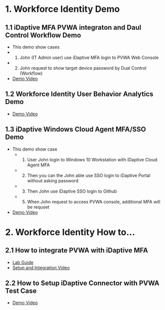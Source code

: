 # 1. Workforce Identity Demo

## 1.1 iDaptive MFA PVWA integraton and Daul Control Workflow Demo
- This demo show cases
-  1. John (IT Admin user) use iDaptive MFA login to PVWA Web Console
-  2. John request to show target device password by Dual Control (Workflow)
- [Demo Video](https://cyberark.kiteworks.com/w/2maRXzyQK1MqIx5g)

## 1.2 Workforce Identity User Behavior Analytics Demo
- [Demo Video](https://cyberark.kiteworks.com/w/awSyQZJCLQ7xSZ3c)

## 1.3 iDaptive Windows Cloud Agent MFA/SSO Demo
- This demo show case
  - 1. User John login to Windows 10 Workstation with iDaptive Cloud Agent MFA
  - 2. Then you can the John able use SSO login to iDaptive Portal without asking password
  - 3. Then John use iDaptive SSO login to Github
  - 5. When John request to access PVWA console, additional MFA will be requset
- [Demo Video](https://cyberark.kiteworks.com/w/FKGi9AROaQceGFRd)

# 2. Workforce Identity How to...

## 2.1 How to integrate PVWA with iDaptive MFA
- [Lab Guide](https://cyberark.kiteworks.com/w/E6rOvZfbuw2d9sn3)
- [Setup and Integration Video](https://cyberark.kiteworks.com/w/E6rOvZfbuw2d9sn3)


## 2.2 How to Setup iDaptive Connector with PVWA Test Case
- [Demo Video](https://cyberark.kiteworks.com/w/bPVgC4R0VGh2G6ZK)
